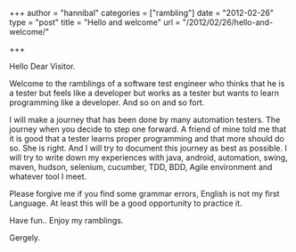 +++
author = "hannibal"
categories = ["rambling"]
date = "2012-02-26"
type = "post"
title = "Hello and welcome"
url = "/2012/02/26/hello-and-welcome/"

+++

Hello Dear Visitor.

Welcome to the ramblings of a software test engineer who thinks that he is a tester but feels like a developer but works as a tester but wants to learn programming like a developer. And so on and so fort.

I will make a journey that has been done by many automation testers. The journey when you decide to step one forward. A friend of mine told me that it is good that a tester learns proper programming and that more should do so. She is right. And I will try to document this journey as best as possible. I will try to write down my experiences with java, android, automation, swing, maven, hudson, selenium, cucumber, TDD, BDD, Agile environment and whatever tool I meet.

Please forgive me if you find some grammar errors, English is not my first Language. At least this will be a good opportunity to practice it.

Have fun.. Enjoy my ramblings.
  
Gergely.